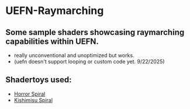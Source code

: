# UEFN-Raymarching
## Some sample shaders showcasing raymarching capabilities within UEFN.
- really unconventional and unoptimized but works.
- (uefn doesn't support looping or custom code yet. 9/22/2025)
## Shadertoys used:
- [Horror Spiral](https://www.shadertoy.com/view/mttBRB)
- [Kishimisu Spiral](https://www.shadertoy.com/view/XfXGD4)
